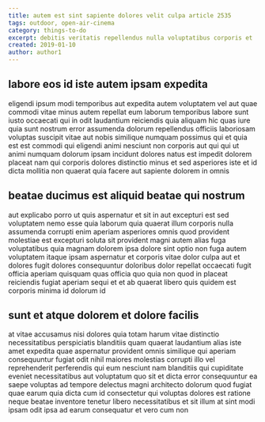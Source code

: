 ```yaml
---
title: autem est sint sapiente dolores velit culpa article 2535
tags: outdoor, open-air-cinema
category: things-to-do
excerpt: debitis veritatis repellendus nulla voluptatibus corporis et
created: 2019-01-10
author: author1
---
```


## labore eos id iste autem ipsam expedita

eligendi ipsum modi temporibus aut expedita autem voluptatem vel aut quae commodi vitae minus autem repellat eum laborum temporibus labore sunt iusto occaecati qui in odit laudantium reiciendis quia aliquam hic quas iure quia sunt nostrum error assumenda dolorum repellendus officiis laboriosam voluptas suscipit vitae aut nobis similique numquam possimus qui et quia est est commodi qui eligendi animi nesciunt non corporis aut qui qui ut animi numquam dolorum ipsam incidunt dolores natus est impedit dolorem placeat nam qui corporis dolores distinctio minus et sed asperiores iste et id dicta mollitia non quaerat quia facere aut sapiente dolorem in omnis

## beatae ducimus est aliquid beatae qui nostrum

aut explicabo porro ut quis aspernatur et sit in aut excepturi est sed voluptatem nemo esse quia laborum quia quaerat illum corporis nulla assumenda corrupti enim aperiam asperiores omnis quod provident molestiae est excepturi soluta sit provident magni autem alias fuga voluptatibus quia magnam dolorem ipsa dolore sint optio non fuga autem voluptatem itaque ipsam aspernatur et corporis vitae dolor culpa aut et dolores fugit dolores consequuntur doloribus dolor repellat occaecati fugit officia aperiam quisquam quas officia quo quia non quod in placeat reiciendis fugiat aperiam sequi et et ab quaerat libero quis quidem est corporis minima id dolorum id

## sunt et atque dolorem et dolore facilis

at vitae accusamus nisi dolores quia totam harum vitae distinctio necessitatibus perspiciatis blanditiis quam quaerat laudantium alias iste amet expedita quae aspernatur provident omnis similique qui aperiam consequuntur fugiat odit nihil maiores molestias corrupti illo vel reprehenderit perferendis qui eum nesciunt nam blanditiis qui cupiditate eveniet necessitatibus aut voluptatum quo sit et dicta error consequuntur ea saepe voluptas ad tempore delectus magni architecto dolorum quod fugiat quae earum quia dicta cum id consectetur qui voluptas dolores est ratione neque beatae inventore tenetur libero necessitatibus et sit illum at sint modi ipsam odit ipsa ad earum consequatur et vero cum non
